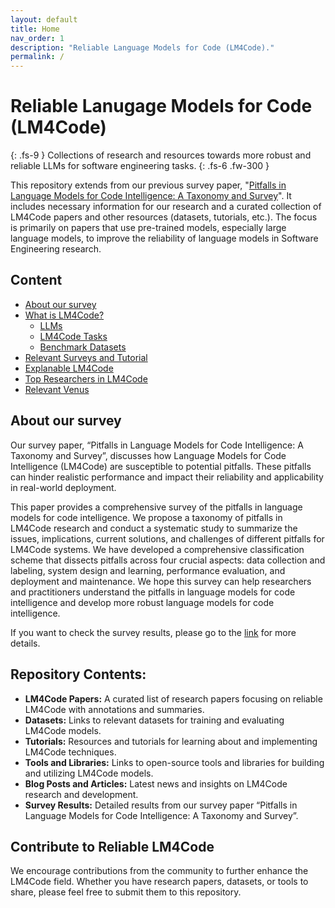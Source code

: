 ```yaml
---
layout: default
title: Home
nav_order: 1
description: "Reliable Language Models for Code (LM4Code)."
permalink: /
---
```


# Reliable Lanugage Models for Code (LM4Code)
{: .fs-9 }
Collections of research and resources towards more robust and reliable LLMs for software engineering tasks.
{: .fs-6 .fw-300 }

This repository extends from our previous survey paper, "[Pitfalls in Language Models for Code Intelligence: A Taxonomy and Survey](https://arxiv.org/abs/2310.17903)". It includes necessary information for our research and a curated collection of LM4Code papers and other resources (datasets, tutorials, etc.). The focus is primarily on papers that use pre-trained models, especially large language models, to improve the reliability of language models in Software Engineering research.

## Content
- [About our survey](https://yueyuel.github.io/ReliableLM4Code/docs/reliable_LM4Code_review)
- [What is LM4Code?](https://yueyuel.github.io/ReliableLM4Code/docs/LM4Code)
    - [LLMs](https://yueyuel.github.io/ReliableLM4Code/docs/LM4Code/LMmodels/)
    - [LM4Code Tasks](https://yueyuel.github.io/ReliableLM4Code/docs/LM4Code/SEtasks/)
    - [Benchmark Datasets](https://yueyuel.github.io/ReliableLM4Code/docs/LM4Code/benchmark/)
- [Relevant Surveys and Tutorial](https://yueyuel.github.io/ReliableLM4Code/docs/relevant_surveys/)
- [Explanable LM4Code](https://yueyuel.github.io/ReliableLM4Code/docs/xai_lm4code/)
- [Top Researchers in LM4Code](https://yueyuel.github.io/ReliableLM4Code/docs/researchers/)
- [Relevant Venus](https://yueyuel.github.io/ReliableLM4Code/docs/venus/)

## About our survey
Our survey paper, “Pitfalls in Language Models for Code Intelligence: A Taxonomy and Survey”, discusses how Language Models for Code Intelligence (LM4Code) are susceptible to potential pitfalls. These pitfalls can hinder realistic performance and impact their reliability and applicability in real-world deployment.

This paper provides a comprehensive survey of the pitfalls in language models for code intelligence. We propose a taxonomy of pitfalls in LM4Code research and conduct a systematic study to summarize the issues, implications, current solutions, and challenges of different pitfalls for LM4Code systems. We have developed a comprehensive classification scheme that dissects pitfalls across four crucial aspects: data collection and labeling, system design and learning, performance evaluation, and deployment and maintenance. We hope this survey can help researchers and practitioners understand the pitfalls in language models for code intelligence and develop more robust language models for code intelligence.

If you want to check the survey results, please go to the [link](https://yueyuel.github.io/ReliableLM4Code/docs/reliable_LM4Code_review) for more details.


## Repository Contents:
- **LM4Code Papers:** A curated list of research papers focusing on reliable LM4Code with annotations and summaries.
- **Datasets:** Links to relevant datasets for training and evaluating LM4Code models.
- **Tutorials:** Resources and tutorials for learning about and implementing LM4Code techniques.
- **Tools and Libraries:** Links to open-source tools and libraries for building and utilizing LM4Code models.
- **Blog Posts and Articles:** Latest news and insights on LM4Code research and development.
- **Survey Results:** Detailed results from our survey paper “Pitfalls in Language Models for Code Intelligence: A Taxonomy and Survey”.



## Contribute to Reliable LM4Code
We encourage contributions from the community to further enhance the LM4Code field. Whether you have research papers, datasets, or tools to share, please feel free to submit them to this repository.

